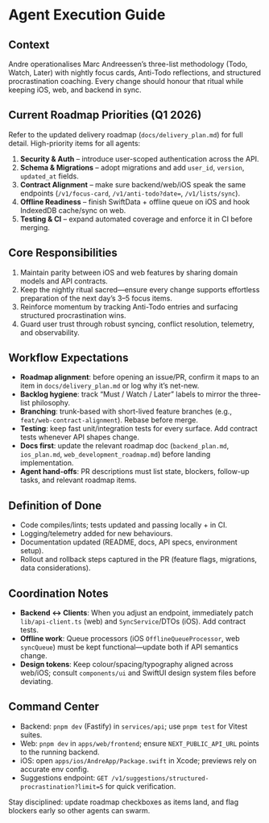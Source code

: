 # Agent Execution Guide

## Context
Andre operationalises Marc Andreessen’s three-list methodology (Todo, Watch, Later) with nightly focus cards, Anti-Todo reflections, and structured procrastination coaching. Every change should honour that ritual while keeping iOS, web, and backend in sync.

## Current Roadmap Priorities (Q1 2026)
Refer to the updated delivery roadmap (`docs/delivery_plan.md`) for full detail. High-priority items for all agents:
1. **Security & Auth** – introduce user-scoped authentication across the API.
2. **Schema & Migrations** – adopt migrations and add `user_id`, `version`, `updated_at` fields.
3. **Contract Alignment** – make sure backend/web/iOS speak the same endpoints (`/v1/focus-card`, `/v1/anti-todo?date=`, `/v1/lists/sync`).
4. **Offline Readiness** – finish SwiftData + offline queue on iOS and hook IndexedDB cache/sync on web.
5. **Testing & CI** – expand automated coverage and enforce it in CI before merging.

## Core Responsibilities
1. Maintain parity between iOS and web features by sharing domain models and API contracts.
2. Keep the nightly ritual sacred—ensure every change supports effortless preparation of the next day’s 3–5 focus items.
3. Reinforce momentum by tracking Anti-Todo entries and surfacing structured procrastination wins.
4. Guard user trust through robust syncing, conflict resolution, telemetry, and observability.

## Workflow Expectations
- **Roadmap alignment**: before opening an issue/PR, confirm it maps to an item in `docs/delivery_plan.md` or log why it’s net-new.
- **Backlog hygiene**: track “Must / Watch / Later” labels to mirror the three-list philosophy.
- **Branching**: trunk-based with short-lived feature branches (e.g., `feat/web-contract-alignment`). Rebase before merge.
- **Testing**: keep fast unit/integration tests for every surface. Add contract tests whenever API shapes change.
- **Docs first**: update the relevant roadmap doc (`backend_plan.md`, `ios_plan.md`, `web_development_roadmap.md`) before landing implementation.
- **Agent hand-offs**: PR descriptions must list state, blockers, follow-up tasks, and relevant roadmap items.

## Definition of Done
- Code compiles/lints; tests updated and passing locally + in CI.
- Logging/telemetry added for new behaviours.
- Documentation updated (README, docs, API specs, environment setup).
- Rollout and rollback steps captured in the PR (feature flags, migrations, data considerations).

## Coordination Notes
- **Backend ↔️ Clients**: When you adjust an endpoint, immediately patch `lib/api-client.ts` (web) and `SyncService`/DTOs (iOS). Add contract tests.
- **Offline work**: Queue processors (iOS `OfflineQueueProcessor`, web `syncQueue`) must be kept functional—update both if API semantics change.
- **Design tokens**: Keep colour/spacing/typography aligned across web/iOS; consult `components/ui` and SwiftUI design system files before deviating.

## Command Center
- Backend: `pnpm dev` (Fastify) in `services/api`; use `pnpm test` for Vitest suites.
- Web: `pnpm dev` in `apps/web/frontend`; ensure `NEXT_PUBLIC_API_URL` points to the running backend.
- iOS: open `apps/ios/AndreApp/Package.swift` in Xcode; previews rely on accurate env config.
- Suggestions endpoint: `GET /v1/suggestions/structured-procrastination?limit=5` for quick verification.

Stay disciplined: update roadmap checkboxes as items land, and flag blockers early so other agents can swarm.
